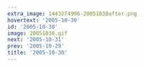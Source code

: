 ```yaml
---
extra_image: 1443274996-20051030after.png
hovertext: '2005-10-30'
id: '2005-10-30'
image: 20051030.gif
next: '2005-10-31'
prev: '2005-10-29'
title: '2005-10-30'
---
```

